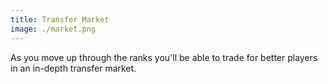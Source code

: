 ```yaml
---
title: Transfer Market
image: ./market.png
---
```


As you move up through the ranks you'll be able to trade for better players in an in-depth transfer market.
